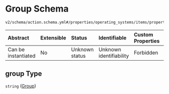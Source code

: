 # Group Schema

```txt
v2/schema/action.schema.yml#/properties/operating_systems/items/properties/steps/items/properties/actions/items/oneOf/24/properties/core:write/properties/group
```



| Abstract            | Extensible | Status         | Identifiable            | Custom Properties | Additional Properties | Access Restrictions | Defined In                                                          |
| :------------------ | :--------- | :------------- | :---------------------- | :---------------- | :-------------------- | :------------------ | :------------------------------------------------------------------ |
| Can be instantiated | No         | Unknown status | Unknown identifiability | Forbidden         | Allowed               | none                | [device.schema.json*](../device.schema.json "open original schema") |

## group Type

`string` ([Group](device-properties-operating-systems-operating-system-properties-steps-step-properties-group-step-action-oneof-corewrite-action-properties-corewrite-action-properties-group.md))
